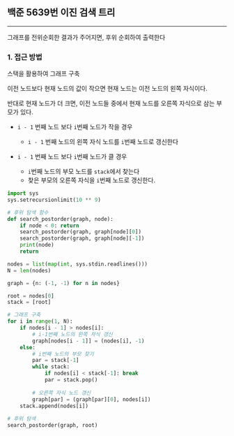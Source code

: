 ## **백준 5639번 이진 검색 트리**
---

그래프를 전위순회한 결과가 주어지면, 후위 순회하여 출력한다

### **1. 접근 방법**
스택을 활용하여 그래프 구축



이전 노드보다 현재 노드의 값이 작으면 현재 노드는 이전 노드의 왼쪽 자식이다.  

반대로 현재 노드가 더 크면, 이전 노드들 중에서 현재 노드를 오른쪽 자식으로 삼는 부모가 있다.


- `i - 1` 번째 노드 보다 `i`번째 노드가 작을 경우

    - `i - 1` 번째 노드의 왼쪽 자식 노드를 `i`번째 노드로 갱신한다
    
- `i - 1` 번째 노드 보다 `i`번째 노드가 클 경우
    
    - `i`번째 노드의 부모 노드를 `stack`에서 찾는다
    - 찾은 부모의 오른쪽 자식을 `i`번째 노드로 갱신한다.


```python
import sys
sys.setrecursionlimit(10 ** 9)

# 후위 탐색 함수
def search_postorder(graph, node):
    if node < 0: return
    search_postorder(graph, graph[node][0])
    search_postorder(graph, graph[node][-1])
    print(node)
    return

nodes = list(map(int, sys.stdin.readlines()))
N = len(nodes)

graph = {n: (-1, -1) for n in nodes}

root = nodes[0]
stack = [root]

# 그래프 구축
for i in range(1, N):
    if nodes[i - 1] > nodes[i]:
        # i-1번째 노드의 왼쪽 자식 갱신
        graph[nodes[i - 1]] = (nodes[i], -1)
    else:
        # i번째 노드의 부모 찾기
        par = stack[-1]
        while stack:
            if nodes[i] < stack[-1]: break
            par = stack.pop()
        
        # 오른쪽 자식 노드 갱신
        graph[par] = (graph[par][0], nodes[i])
    stack.append(nodes[i])
    
# 후위 탐색
search_postorder(graph, root)
```